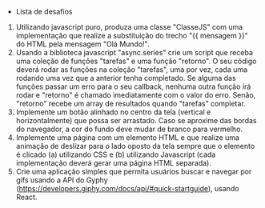 - Lista de desafios

1. Utilizando javascript puro, produza uma classe "ClasseJS" com uma implementação que realize a substituição do trecho "{{ mensagem }}" do HTML pela mensagem
"Olá Mundo!".
2. Usando a biblioteca javascript "async.series" crie um script que receba uma coleção de funções "tarefas" e uma função "retorno". O seu código deverá rodar
as funções na coleção "tarefas", uma por vez, cada uma rodando uma vez que a anterior tenha completado. Se alguma das funções passar um erro para o seu
callback, nenhuma outra função irá rodar e "retorno" é chamado imediatamente com o valor do erro. Senão, "retorno" recebe um array de resultados quando
"tarefas" completar. 
3. Implemente um botão alinhado no centro da tela (vertical e horizontalmente) que possa ser arrastado. Caso se aproxime das bordas do navegador, a cor do
fundo deve mudar de branco para vermelho.
4. Implemente uma página com um elemento HTML e que realize uma animação de deslizar para o lado oposto da tela sempre que o elemento é clicado (a)
utilizando CSS e (b) utilizando Javascript (cada implementação deverá gerar uma página HTML separada).
5. Crie uma aplicação simples que permita usuários buscar e navegar por gifs usando a API do Gyphy (https://developers.giphy.com/docs/api/#quick-startguide), usando React. 